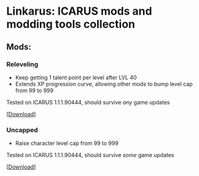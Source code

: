 # Linkarus: ICARUS mods and modding tools collection

## Mods:
### Releveling
- Keep getting 1 talent point per level after LVL 40
- Extends XP progression curve, allowing other mods to bump level cap from 99 to 999

Tested on ICARUS 1.1.1.90444, should survive *any* game updates

\[[Download](https://github.com/wafflecomposite/linkarus/releases/tag/releveling_1.1.1.90444_v2)\]
### Uncapped
- Raise character level cap from 99 to 999

Tested on ICARUS 1.1.1.90444, should survive *some* game updates

\[[Download](https://github.com/wafflecomposite/linkarus/releases/tag/uncapped_1.1.1.90444_v1)\]

